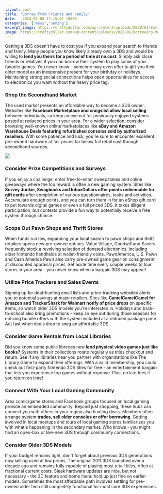 ```yaml
---
layout: post
title: "Borrow from Friends and Family"
date:   2024-02-08 17:15:07 +0000
categories: ['News','Gaming']
excerpt_image: https://craftydollar.com/wp-content/uploads/2020/01/Borrowing-Money-from-Family-or-Friends-A-Better-Option-1.png
image: https://craftydollar.com/wp-content/uploads/2020/01/Borrowing-Money-from-Family-or-Friends-A-Better-Option-1.png
---
```


Getting a 3DS doesn't have to cost you if you expand your search to friends and family. Many people you know likely already own a 3DS and would be willing to **lend you theirs for a period of time at no cost**. Simply ask close friends or relatives if you can borrow their system to play some of your favorite games. You never know - someone may even offer to gift you their older model as an inexpensive present for your birthday or holidays. Maintaining strong social connections helps open opportunities for access to electronics you want without the heavy price tag.
### Shop the Secondhand Market 
The used market presents an affordable way to become a 3DS owner. Websites like **Facebook Marketplace and craigslist allow local selling** between individuals, so keep an eye out for previously enjoyed systems posted at reduced prices in your area. For a wider selection, consider browsing well-known online marketplaces like **eBay and Amazon Warehouse Deals featuring refurbished consoles sold by authorized resellers**. With some patience and luck, you're sure to encounter excellent pre-owned hardware at fair prices far below full retail cost through secondhand sources.

![](https://assets.entrepreneur.com/content/3x2/2000/20200108193813-GettyImages-1126636063.jpeg)
### Consider Prize Competitions and Surveys
If you enjoy a challenge, enter free-to-enter sweepstakes and online giveaways where the top reward is often a new gaming system. Sites like **Survey Junkie, Swagbucks and InboxDollars offer points redeemable for gift cards** after completion of various questionnaires, tasks and activities. Accumulate enough points, and you can turn them in for an eShop gift card to put towards digital games or even a full priced 3DS. It takes diligent participation, but contests provide a fun way to potentially receive a free system through chance.
### Scope Out Pawn Shops and Thrift Stores
When funds run low, expanding your local search to pawn shops and thrift retailers opens new pre-owned options. Value Village, Goodwill and Savers frequently stock a revolving selection of donated electronics, including older Nintendo handhelds at wallet-friendly costs. PawnAmerica, U.S. Pawn and Cash America Pawn also carry pre-owned game gear on consignment at discounted appraisal prices. Set aside time every couple weeks to tour stores in your area - you never know when a bargain 3DS may appear!
### Utilize Price Trackers and Sales Events   
Signing up for deal-hunting email lists and price-tracking websites alerts you to potential savings at major retailers. Sites like **CamelCamelCamel for Amazon and TrackerShark for Walmart notify of price drops** on specific items, so watch older 3DS models you're interested in. Holidays and back-to-school also bring promotions - keep an eye out during those seasons for enticing bundle offers with the system included at a reduced package price. Act fast when deals drop to snag an affordable 3DS.
### Consider Game Rentals from Local Libraries
Did you know some public libraries now **lend physical video games just like books?** Systems in their collections rotate regularly as titles checkout and return. See if any libraries near you partner with organizations like The Library Game to expand their offerings. With a valid membership, you could check out first-party Nintendo 3DS titles for free - an entertainment bargain that lets you experience top games without expense. Plus, no late fees if you return on time!
### Connect With Your Local Gaming Community  
Area comic/game stores and Facebook groups focused on local gaming provide an embedded community. Beyond just shopping, these hubs can connect you with others in your region also hunting deals. Members often arrange system **trades, sell older consoles or offer borrowing**. Getting involved in local meetups and tours of local gaming stores familiarizes you with what's happening in the secondary market. Who knows - you might find an open-box or like-new 3DS through community connections. 
### Consider Older 3DS Models
If your budget remains tight, don't forget about previous 3DS generations now selling used at low prices. The original 2011 3DS launched over a decade ago and remains fully capable of playing most retail titles, often at fractional current costs. Sleek hardware updates are nice, but not necessary - the 3D feature and home menu hold up just fine on earlier models. Sometimes the most affordable path involves settling for pre-owned older tech still completely functional for most core 3DS experiences.